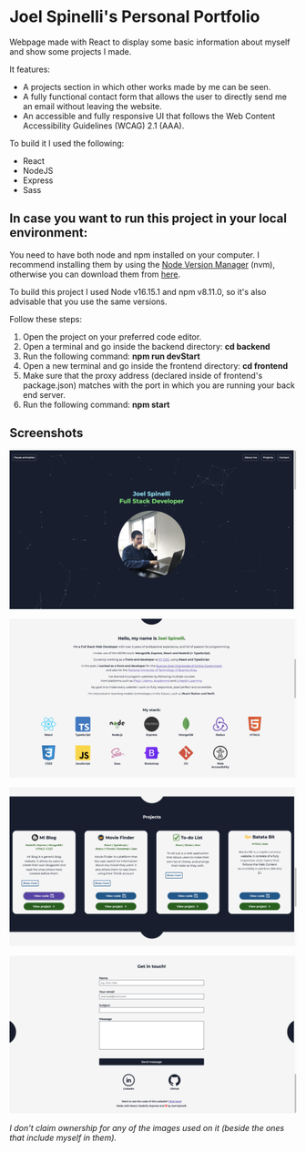 # Joel Spinelli's Personal Portfolio

Webpage made with React to display some basic information about myself and show some projects I made.

It features:
* A projects section in which other works made by me can be seen.
* A fully functional contact form that allows the user to directly send me an email without leaving the website. 
* An accessible and fully responsive UI that follows the Web Content Accessibility Guidelines (WCAG) 2.1 (AAA).

To build it I used the following: 
* React 
* NodeJS 
* Express 
* Sass

## In case you want to run this project in your local environment: 
You need to have both node and npm installed on your computer. I recommend installing them by using the [Node Version Manager](https://github.com/nvm-sh/nvm) (nvm), otherwise you can download them from [here](https://nodejs.org/en). 

To build this project I used Node v16.15.1 and npm v8.11.0, so it's also advisable that you use the same versions. 

Follow these steps: 
1. Open the project on your preferred code editor. 
2. Open a terminal and go inside the backend directory: **cd backend** 
3. Run the following command: **npm run devStart**
4. Open a new terminal and go inside the frontend directory: **cd frontend**
5. Make sure that the proxy address (declared inside of frontend's package.json) matches with the port in which you are running your back end server. 
6. Run the following command: **npm start**

## Screenshots
![Screenshot of Joel's portoflio 1 of 4. It's the initial view, which is a picture of Joel coding con his laptop.](./screenshots/screenshot1.png)

![Screenshot of Joel's portoflio 2 of 4. It's the about-me section of the portfolio, which tells a little about Joel's professional experience and shows his technology stack.](./screenshots/screenshot2.png)

![Screenshot of Joel's portoflio 3 of 4. It's the projects section of Joel's portfolio, which contains cards with some information about each one of the projects.](./screenshots/screenshot3.png)

![Screenshot of Joel's portoflio 4 of 4. It's the contact form of Joel's portfolio.](./screenshots/screenshot4.png)

_I don't claim ownership for any of the images used on it (beside the ones that include myself in them)._
